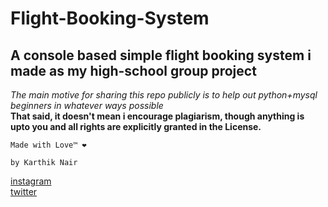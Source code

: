 # Flight-Booking-System
## A console based simple flight booking system i made as my high-school group project

*The main motive for sharing this repo publicly is to help out python+mysql beginners in whatever ways possible* <br>
**That said, it doesn't mean i encourage plagiarism, though anything is upto you and all rights are explicitly granted in the License.**


`Made with Love™ ❤️`

`by Karthik Nair` <br>

[instagram ](https://www.instagram.com/harry_kris_) <br>
[twitter](https://www.twitter.com/realkarthiknair)

